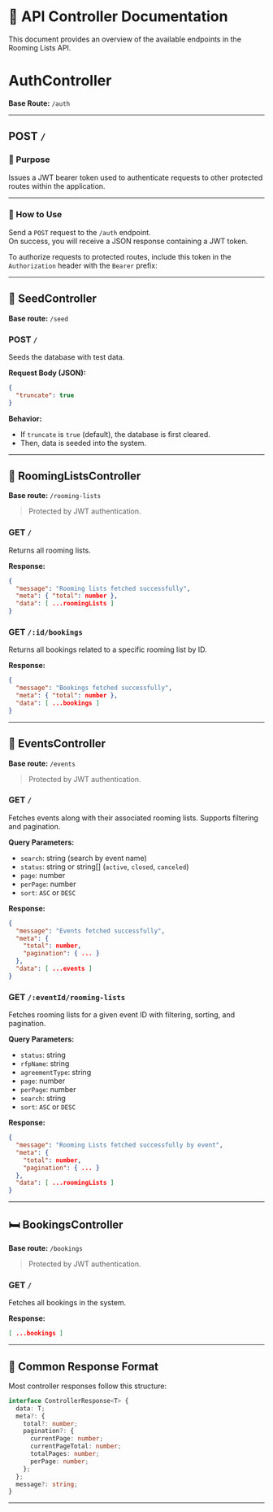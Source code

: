 # 📘 API Controller Documentation

This document provides an overview of the available  endpoints in the Rooming Lists API.



# AuthController

**Base Route:** `/auth`

---

## POST `/`

### 🔐 Purpose

Issues a JWT bearer token used to authenticate requests to other protected routes within the application.

---

### 📝 How to Use

Send a `POST` request to the `/auth` endpoint.  
On success, you will receive a JSON response containing a JWT token.

To authorize requests to protected routes, include this token in the `Authorization` header with the `Bearer` prefix:


---

## 🧪 SeedController

**Base route:** `/seed`

### POST `/`

Seeds the database with test data.

**Request Body (JSON):**

```json
{
  "truncate": true 
}
```

**Behavior:**

* If `truncate` is `true` (default), the database is first cleared.
* Then, data is seeded into the system.



---

## 🏨 RoomingListsController

**Base route:** `/rooming-lists`

> Protected by JWT authentication.

### GET `/`

Returns all rooming lists.

**Response:**

```json
{
  "message": "Rooming lists fetched successfully",
  "meta": { "total": number },
  "data": [ ...roomingLists ]
}
```

### GET `/:id/bookings`

Returns all bookings related to a specific rooming list by ID.

**Response:**

```json
{
  "message": "Bookings fetched successfully",
  "meta": { "total": number },
  "data": [ ...bookings ]
}
```

---

## 📅 EventsController

**Base route:** `/events`

> Protected by JWT authentication.

### GET `/`

Fetches events along with their associated rooming lists. Supports filtering and pagination.

**Query Parameters:**

* `search`: string (search by event name)
* `status`: string or string\[] (`active`, `closed`, `canceled`)
* `page`: number
* `perPage`: number
* `sort`: `ASC` or `DESC`

**Response:**

```json
{
  "message": "Events fetched successfully",
  "meta": {
    "total": number,
    "pagination": { ... }
  },
  "data": [ ...events ]
}
```

### GET `/:eventId/rooming-lists`

Fetches rooming lists for a given event ID with filtering, sorting, and pagination.

**Query Parameters:**

* `status`: string
* `rfpName`: string
* `agreementType`: string
* `page`: number
* `perPage`: number
* `search`: string
* `sort`: `ASC` or `DESC`

**Response:**

```json
{
  "message": "Rooming Lists fetched successfully by event",
  "meta": {
    "total": number,
    "pagination": { ... }
  },
  "data": [ ...roomingLists ]
}
```

---

## 🛏️ BookingsController

**Base route:** `/bookings`

> Protected by JWT authentication.

### GET `/`

Fetches all bookings in the system.

**Response:**

```json
[ ...bookings ]
```

---

## 🧾 Common Response Format

Most controller responses follow this structure:

```ts
interface ControllerResponse<T> {
  data: T;
  meta?: {
    total?: number;
    pagination?: {
      currentPage: number;
      currentPageTotal: number;
      totalPages: number;
      perPage: number;
    };
  };
  message?: string;
}
```

---

